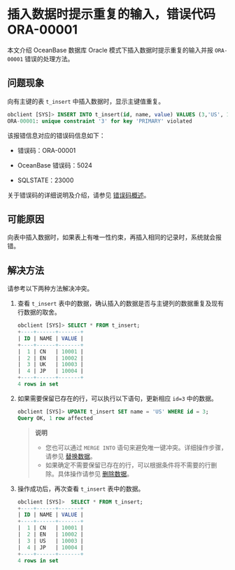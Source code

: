 # 插入数据时提示重复的输入，错误代码 ORA-00001

本文介绍 OceanBase 数据库 Oracle 模式下插入数据时提示重复的输入并报 `ORA-00001` 错误的处理方法。

## 问题现象

向有主键的表 `t_insert` 中插入数据时，显示主键值重复。

```sql
obclient [SYS]> INSERT INTO t_insert(id, name, value) VALUES (3,'US', 10003),(4, 'JP', 10004);
ORA-00001: unique constraint '3' for key 'PRIMARY' violated
```

该报错信息对应的错误码信息如下：

* 错误码：ORA-00001

* OceanBase 错误码：5024

* SQLSTATE：23000

关于错误码的详细说明及介绍，请参见 [错误码概述](../../../7.reference/5.system-reference/7.error-code-for-oracle/1.use-error-information.md)。

## 可能原因

向表中插入数据时，如果表上有唯一性约束，再插入相同的记录时，系统就会报错。

## 解决方法

请参考以下两种方法解决冲突。

1. 查看 `t_insert` 表中的数据，确认插入的数据是否与主键列的数据重复及现有行数据的取舍。

   ```sql
   obclient [SYS]> SELECT * FROM t_insert;
   +----+------+-------+
   | ID | NAME | VALUE |
   +----+------+-------+
   |  1 | CN   | 10001 |
   |  2 | EN   | 10002 |
   |  3 | UK   | 10003 |
   |  4 | JP   | 10004 |
   +----+------+-------+
   4 rows in set
   ```

2. 如果需要保留已存在的行，可以执行以下语句，更新相应 `id=3` 中的数据。

   ```sql
   obclient [SYS]> UPDATE t_insert SET name = 'US' WHERE id = 3;
   Query OK, 1 row affected
   ```

   >**说明**
   >
   >* 您也可以通过 `MERGE INTO` 语句来避免唯一键冲突。详细操作步骤，请参见 [替换数据](../3.write-data-for-oracle-mode/4.replace-data.md)。
   >* 如果确定不需要保留已存在的行，可以根据条件将不需要的行删除。具体操作请参见 [删除数据](../3.write-data-for-oracle-mode/3.delete-data.md)。

3. 操作成功后，再次查看 `t_insert` 表中的数据。

   ```sql
   obclient [SYS]>  SELECT * FROM t_insert;
   +----+------+-------+
   | ID | NAME | VALUE |
   +----+------+-------+
   |  1 | CN   | 10001 |
   |  2 | EN   | 10002 |
   |  3 | US   | 10003 |
   |  4 | JP   | 10004 |
   +----+------+-------+
   4 rows in set
   ```